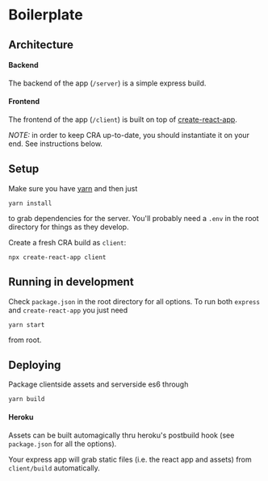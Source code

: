 # Boilerplate


## Architecture

#### Backend
The backend of the app (`/server`) is a simple express build.

#### Frontend
The frontend of the app (`/client`) is built on top of [create-react-app](https://github.com/facebookincubator/create-react-app).

*NOTE:* in order to keep CRA up-to-date, you should instantiate it on your end. See instructions below.

## Setup
Make sure you have [yarn](https://yarnpkg.com/en/)  and then just

```
yarn install
```

to grab dependencies for the server. You'll probably need a `.env` in the root directory for things as they develop.

Create a fresh CRA build as `client`:

```
npx create-react-app client
```

## Running in development
Check `package.json` in the root directory for all options. To run both `express` and `create-react-app` you just need

```
yarn start
```

from root.

## Deploying
Package clientside assets and serverside es6 through

```
yarn build
```

#### Heroku

Assets can be built automagically thru heroku's postbuild hook (see `package.json` for all the options).

Your express app will grab static files (i.e. the react app and assets) from `client/build` automatically.
